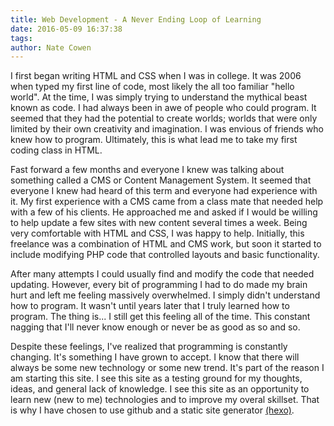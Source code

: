 ```yaml
---
title: Web Development - A Never Ending Loop of Learning
date: 2016-05-09 16:37:38
tags:
author: Nate Cowen
---
```


I first began writing HTML and CSS when I was in college. It was 2006 when typed my first line of code, most likely the all too familiar "hello world". At the time, I was simply trying to understand the mythical beast known as code. I had always been in awe of people who could program. It seemed that they had the potential to create worlds; worlds that were only limited by their own creativity and imagination. I was envious of friends who knew how to program. <!-- more -->Ultimately, this is what lead me to take my first coding class in HTML.

Fast forward a few months and everyone I knew was talking about something called a CMS or Content Management System. It seemed that everyone I knew had heard of this term and everyone had experience with it. My first experience with a CMS came from a class mate that needed help with a few of his clients. He approached me and asked if I would be willing to help update a few sites with new content several times a week. Being very comfortable with HTML and CSS, I was happy to help. Initially, this freelance was a combination of HTML and CMS work, but soon it started to include modifying PHP code that controlled layouts and basic functionality. 

After many attempts I could usually find and modify the code that needed updating. However, every bit of programming I had to do made my brain hurt and left me feeling massively overwhelmed. I simply didn't understand how to program. It wasn't until years later that I truly learned how to program. The thing is... I still get this feeling all of the time. This constant nagging that I'll never know enough or never be as good as so and so. 

Despite these feelings, I've realized that programming is constantly changing. It's something I have grown to accept. I know that there will always be some new technology or some new trend. It's part of the reason I am starting this site. I see this site as a testing ground for my thoughts, ideas, and general lack of knowledge. I see this site as an opportunity to learn new (new to me) technologies and to improve my overal skillset. That is why I have chosen to use github and a static site generator [(hexo)](https://hexo.io/). 

